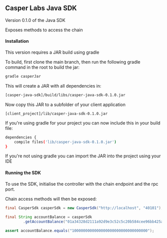 ## Casper Labs Java SDK



Version 0.1.0 of the Java SDK

Exposes methods to access the chain

#### Installation

This version requires a JAR build using gradle

To build, first clone the main branch, then run the following gradle command in the root to build the jar:

```bash
gradle casperJar
```

This will create a JAR with all dependencies in:

```bash
[casper-java-sdk]/build/libs/casper-java-sdk-0.1.0.jar
```

 Now copy this JAR to a subfolder of your client application

```
[client_project]/lib/casper-java-sdk-0.1.0.jar
```

If you're using gradle for your project you can now include this in your build file:

```bash
dependencies {
    compile files('lib/casper-java-sdk-0.1.0.jar')
}
```

If you're not using gradle you can import the JAR into the project using your IDE



#### Running the SDK

To use the SDK, initialise the controller with the chain endpoint and the rpc port.

Chain access methods will then be exposed:

```java
final CasperSdk casperSdk = new CasperSdk("http://localhost", "40101");
        
final String accountBalance = casperSdk
   		.getAccountBalance("01a34328d2111a92d9e3c52c5c20b584cee96bb425adbdbf5df12b1ad36fff967f");       

assert accountBalance.equals("1000000000000000000000000000000000");

```





##### 
